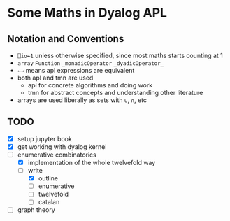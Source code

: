 # Some Maths in Dyalog APL

## Notation and Conventions

- `⎕io←1` unless otherwise specified, since most maths starts counting at 1
- `array` `Function` `_monadicOperator` `_dyadicOperator_`
- `←→` means apl expressions are equivalent
- both apl and tmn are used
    - apl for concrete algorithms and doing work
    - tmn for abstract concepts and understanding other literature
- arrays are used liberally as sets with `∪`, `∩`, etc

## TODO

- [x] setup jupyter book
- [x] get working with dyalog kernel
- [ ] enumerative combinatorics
    - [x] implementation of the whole twelvefold way
    - [ ] write
        - [x] outline
        - [ ] enumerative
        - [ ] twelvefold
        - [ ] catalan
- [ ] graph theory
